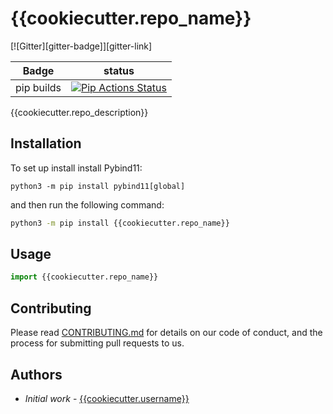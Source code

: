 # {{cookiecutter.repo_name}}
[![Gitter][gitter-badge]][gitter-link]

| Badge      | status                                                       |
| ---------- | ------------------------------------------------------------ |
| pip builds | [![Pip Actions Status][actions-pip-badge]][actions-pip-link] |



[actions-pip-link]:        https://github.com/pybind/{{cookiecutter.repo_name}}/actions?query=workflow%3A%22Pip
[actions-pip-badge]:       https://github.com/pybind/{{cookiecutter.repo_name}}/workflows/Pip/badge.svg

{{cookiecutter.repo_description}}

## Installation
To set up install install Pybind11:
```
python3 -m pip install pybind11[global]
```
and then run the following command:
```bash
python3 -m pip install {{cookiecutter.repo_name}}
```

## Usage

```python   
import {{cookiecutter.repo_name}}
```

## Contributing

Please read [CONTRIBUTING.md](CONTRIBUTING.md) for details on our code of conduct, and the process for submitting pull requests to us.

## Authors

* *Initial work* - [{{cookiecutter.username}}](www.github.com/{{cookiecutter.username}})

